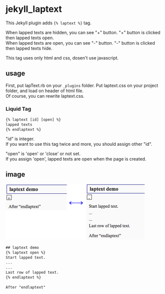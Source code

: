# jekyll_laptext
This Jekyll plugin adds `{% laptext %}` tag.

When lapped texts are hidden, you can see "+" button. "+" button is clicked then lapped texts open.  
When lapped texts are open, you can see "-" button. "-" button is clicked then lapped texts hide.

This tag uses only html and css, dosen't use javascript.

## usage
First, put lapText.rb on your `_plugins` folder. Put laptext.css on your project folder, and load on header of html file.  
Of course, you can rewrite laptext.css.

### Liquid Tag
```
{% laptext [id] [open] %}
lapped texts
{% endlaptext %}
```

"id" is integer.  
If you want to use this tag twice and more, you should assign other "id".

"open" is 'open' or 'close' or not set.  
If you assign 'open', lapped texts are open when the page is created. 

## image
![sample](laptext_image.png)
```
## laptext demo
{% laptext open %}
Start lapped text.  
...  
...  
Last row of lapped text.
{% endlaptext %}

After "endlaptext"
```
